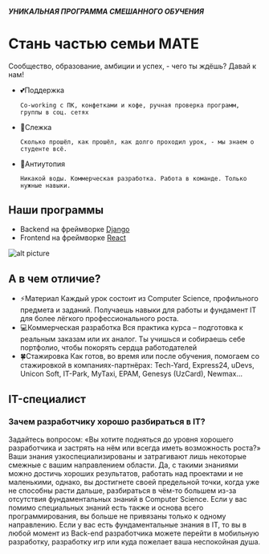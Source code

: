 #### *УНИКАЛЬНАЯ ПРОГРАММА СМЕШАННОГО ОБУЧЕНИЯ*
##
# Стань частью семьи MATE
Сообщество, образование, амбиции и успех, - чего ты ждёшь? Давай к нам!
    

- 💕Поддержка 

      Co-working с ПК, конфетками и кофе, ручная проверка программ, группы в соц. сетях

- 👀Слежка

      Сколько прошёл, как прошёл, как долго проходил урок, - мы знаем о студенте всё. 
    
- 🌹Антиутопия

      Никакой воды. Коммерческая разработка. Работа в команде. Только нужные навыки.
      


## Наши программы

- Backend на фреймворке [Django](https://github.com/MATE-Education/backend-with-django)
- Frontend на фреймворке [React](https://github.com/MATE-Education/frontend-with-react)

![alt picture](https://github.com/MATE-Education/about-mate/blob/main/for_whom.svg)

## А в чем отличие?

- ⚡Материал
        Каждый урок состоит из Computer Science, профильного предмета и заданий. Получаешь навыки для работы и фундамент IT для более лёгкого профессионального роста.
- 💻Коммерческая разработка
        Вся практика курса – подготовка к реальным заказам или их аналог. Ты учишься и собираешь себе портфолио, чтобы покорять сердца работодателей
- 🍀Стажировка
        Как готов, во время или после обучения, помогаем со стажировкой в компаниях-партнёрах: Tech-Yard, Express24, uDevs, Unicon Soft, IT-Park, MyTaxi, EPAM, Genesys (UzCard), Newmax…

## IT-специалист
### Зачем разработчику хорошо разбираться в IT? 

Задайтесь вопросом: «Вы хотите подняться до уровня хорошего разработчика и застрять на нём или всегда иметь возможность роста?»  Ваши знания узкоспециализированы и затрагивают лишь некоторые смежные с вашим направлением области. Да, с такими знаниями можно достичь хороших результатов, работать над проектами и не маленькими, однако, вы достигнете своей предельной точки, когда уже не способны расти дальше, разбираться в чём-то большем из-за отсутствия фундаментальных знаний в Computer Science.
Если у вас помимо специальных знаний есть также и основа всего программирования,  вы больше не привязаны только к одному направлению. Если у вас есть фундаментальные знания в IT, то вы в любой момент из Back-end разработчика можете перейти в мобильную разработку, разработку игр или куда пожелает ваша неспокойная душа.


     
